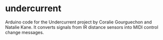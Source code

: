 undercurrent
============

Arduino code for the Undercurrent project by Coralie Gourguechon and Natalie Kane. It converts signals from IR distance sensors into MIDI control change messages.
